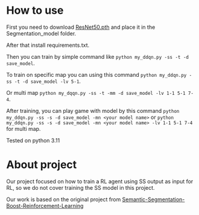 # **How to use**
First you need to download [ResNet50.pth](https://drive.google.com/file/d/1JRdPggs5jTWAXKRXk6hVxzmP-KnOr8Hw/view) and place it in the Segmentation_model folder.

After that install requirements.txt.

Then you can train by simple command like
```python my_ddqn.py -ss -t -d save_model```.

To train on specific map you can using this command
```python my_ddqn.py -ss -t -d save_model -lv 5-1```.

Or multi map
```python my_dqqn.py -ss -t -mm -d save_model -lv 1-1 5-1 7-4```.

After training, you can play game with model by this command
```python my_ddqn.py -ss -s -d save_model -mn <your model name>```
or ```python my_ddqn.py -ss -s -d save_model -mn <your model name> -lv 1-1 5-1 7-4``` for multi map.

Tested on python 3.11

# **About project**
Our project focused on how to train a RL agent using SS output as input for RL, so we do not cover training the SS model in this project. 

Our work is based on the original project from [Semantic-Segmentation-Boost-Reinforcement-Learning](https://github.com/vpulab/Semantic-Segmentation-Boost-Reinforcement-Learning/tree/69eace77a3437f98b1b437074adee5a578803581/RL)
